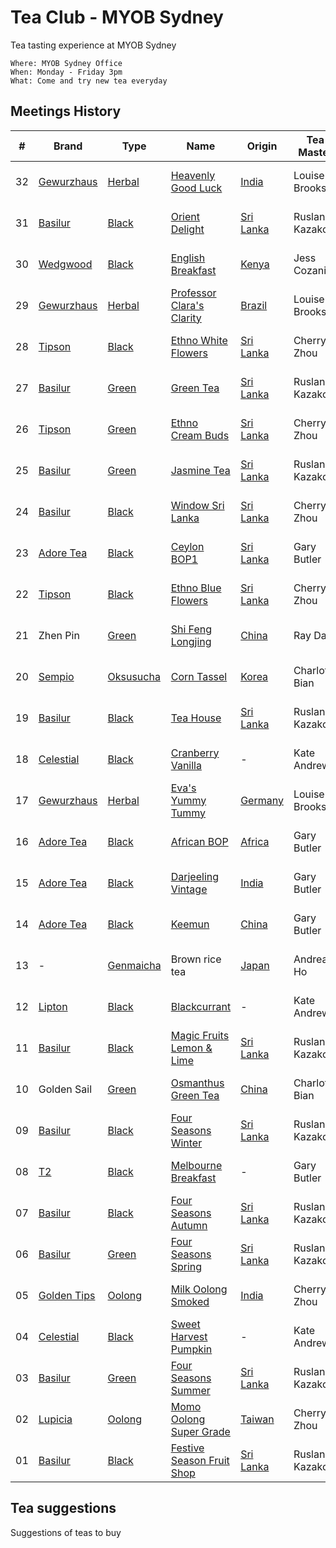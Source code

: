 # Tea Club - MYOB Sydney
Tea tasting experience at MYOB Sydney

```
Where: MYOB Sydney Office
When: Monday - Friday 3pm
What: Come and try new tea everyday
```

## Meetings History

| #  | Brand         | Type        | Name                        | Origin      | Tea Master     | Date     |
|----|---------------|-------------|-----------------------------|-------------|----------------|----------|
| 32 | [Gewurzhaus]  | [Herbal]    | [Heavenly Good Luck]        | [India]     | Louise Brooks  | 15-08-16 |
| 31 | [Basilur]     | [Black]     | [Orient Delight]            | [Sri Lanka] | Ruslan Kazakov | 12-08-16 |
| 30 | [Wedgwood]    | [Black]     | [English Breakfast]         | [Kenya]     | Jess Cozanitis | 10-08-16 |
| 29 | [Gewurzhaus]  | [Herbal]    | [Professor Clara's Clarity] | [Brazil]    | Louise Brooks  | 09-08-16 |
| 28 | [Tipson]      | [Black]     | [Ethno White Flowers]       | [Sri Lanka] | Cherry Zhou    | 02-08-16 |
| 27 | [Basilur]     | [Green]     | [Green Tea]                 | [Sri Lanka] | Ruslan Kazakov | 29-07-16 |
| 26 | [Tipson]      | [Green]     | [Ethno Cream Buds]          | [Sri Lanka] | Cherry Zhou    | 27-07-16 |
| 25 | [Basilur]     | [Green]     | [Jasmine Tea]               | [Sri Lanka] | Ruslan Kazakov | 26-07-16 |
| 24 | [Basilur]     | [Black]     | [Window Sri Lanka]          | [Sri Lanka] | Cherry Zhou    | 21-07-16 |
| 23 | [Adore Tea]   | [Black]     | [Ceylon BOP1]               | [Sri Lanka] | Gary Butler    | 20-07-16 |
| 22 | [Tipson]      | [Black]     | [Ethno Blue Flowers]        | [Sri Lanka] | Cherry Zhou    | 19-07-16 |
| 21 | Zhen Pin      | [Green]     | [Shi Feng Longjing]         | [China]     | Ray Dai        | 18-07-16 |
| 20 | [Sempio]      | [Oksusucha] | [Corn Tassel]               | [Korea]     | Charlotte Bian | 15-07-16 |
| 19 | [Basilur]     | [Black]     | [Tea House]                 | [Sri Lanka] | Ruslan Kazakov | 14-07-16 |
| 18 | [Celestial]   | [Black]     | [Cranberry Vanilla]         | -           | Kate Andrews   | 13-07-16 |
| 17 | [Gewurzhaus]  | [Herbal]    | [Eva's Yummy Tummy]         | [Germany]   | Louise Brooks  | 12-07-16 |
| 16 | [Adore Tea]   | [Black]     | [African BOP]               | [Africa]    | Gary Butler    | 11-07-16 |
| 15 | [Adore Tea]   | [Black]     | [Darjeeling Vintage]        | [India]     | Gary Butler    | 08-07-16 |
| 14 | [Adore Tea]   | [Black]     | [Keemun]                    | [China]     | Gary Butler    | 07-07-16 |
| 13 | -             | [Genmaicha] | Brown rice tea              | [Japan]     | Andrea Ho      | 07-07-16 |
| 12 | [Lipton]      | [Black]     | [Blackcurrant]              | -           | Kate Andrews   | 06-07-16 |
| 11 | [Basilur]     | [Black]     | [Magic Fruits Lemon & Lime] | [Sri Lanka] | Ruslan Kazakov | 01-07-16 |
| 10 | Golden Sail   | [Green]     | [Osmanthus Green Tea]       | [China]     | Charlotte Bian | 30-06-16 |
| 09 | [Basilur]     | [Black]     | [Four Seasons Winter]       | [Sri Lanka] | Ruslan Kazakov | 29-06-16 |
| 08 | [T2]          | [Black]     | [Melbourne Breakfast]       | -           | Gary Butler    | 28-06-16 |
| 07 | [Basilur]     | [Black]     | [Four Seasons Autumn]       | [Sri Lanka] | Ruslan Kazakov | 27-06-16 |
| 06 | [Basilur]     | [Green]     | [Four Seasons Spring]       | [Sri Lanka] | Ruslan Kazakov | 24-06-16 |
| 05 | [Golden Tips] | [Oolong]    | [Milk Oolong Smoked]        | [India]     | Cherry Zhou    | 23-06-16 |
| 04 | [Celestial]   | [Black]     | [Sweet Harvest Pumpkin]     | -           | Kate Andrews   | 22-06-16 |
| 03 | [Basilur]     | [Green]     | [Four Seasons Summer]       | [Sri Lanka] | Ruslan Kazakov | 21-06-16 |
| 02 | [Lupicia]     | [Oolong]    | [Momo Oolong Super Grade]   | [Taiwan]    | Cherry Zhou    | 20-06-16 |
| 01 | [Basilur]     | [Black]     | [Festive Season Fruit Shop] | [Sri Lanka] | Ruslan Kazakov | 20-06-16 |

## Tea suggestions
Suggestions of teas to buy

<!-- Brand -->
[Adore Tea]: http://adoretea.com.au
[Basilur]: http://www.basilurshop.com.au
[Celestial]: http://www.celestialseasonings.com
[Gewurzhaus]: http://www.gewurzhaus.com.au
[Golden Tips]: http://www.goldentipstea.com
[Lipton]: http://www.liptontea.com
[Lupicia]: http://www.lupicia.com.au
[Sempio]: http://www.sempio.com
[T2]: http://www.t2tea.com
[Tipson]: http://www.tipsontea.com
[Wedgwood]: http://www.wedgwood.com.au

<!-- Name -->
[Heavenly Good Luck]: https://gewurzhaus.com.au/product/heavenly-good-luck-tea-90g-l
[Orient Delight]: http://www.basilurtea.com.au/tea_collection/oriental_collection/oriental-collection-lt-oriental-delight-100g.html
[English Breakfast]: https://www.wedgwood.com.au/wedgwood-tea-english-breakfast-140g-caddy.html
[Professor Clara's Clarity]: http://www.gewurzhaus.com.au/professor_claras_clarity_tea
[Ethno White Flowers]: http://www.basilurshop.com.au/tipson/ethno-collection-100g-t-caddy-white-flowers
[Green Tea]: http://www.basilurtea.com.au/tea_collection/fruits_and_flower/two-layer-t-caddy-lt-jasmine-green-tea-125g.html
[Ethno Cream Buds]: http://www.basilurshop.com.au/tipson/ethno-collection-100g-t-caddy-cream-buds
[Jasmine Tea]: http://www.basilurtea.com.au/tea_collection/fruits_and_flower/two-layer-t-caddy-lt-jasmine-green-tea-125g.html
[Window Sri Lanka]: http://www.basilurshop.com.au/basilur/window-collection-t-caddy-lt-sri-lanka
[Ceylon BOP1]: http://adoretea.com.au/Black/Black-Tea/Ceylon-BOP1.html
[Ethno Blue Flowers]: http://www.basilurshop.com.au/tipson/ethno-collection-100g-t-caddy-blue-flowers
[Shi Feng Longjing]: https://en.wikipedia.org/wiki/Longjing_tea
[Corn Tassel]: http://www.sempio.com/eng/products/View.asp?mc=020101&cate1=PDZZ&cate2=PDZZ4
[Tea House]: http://www.basilurshop.com.au/basilur/festive-collection-100g-lt-tea-house
[Cranberry Vanilla]: http://www.celestialseasonings.com/products/herbal/cranberry-vanilla-wonderland
[Eva's Yummy Tummy]: http://www.gewurzhaus.com.au/evas_yummy_tummy_tea
[African BOP]: http://adoretea.com.au/African-BOP-Teza-Estate.html
[Darjeeling Vintage]: http://adoretea.com.au/Black/Black-Tea/Darjeeling-Vintage.html
[Keemun]: http://adoretea.com.au/Black/Black-Tea/Keemun.html
[Blackcurrant]: http://www.made-in-scandinavian.com/store/p1064/Lipton_Blackcurrant_20_-Tea_Bags_%2F_Pack_Made_in_Europe.html
[Magic Fruits Lemon & Lime]: http://www.basilurshop.com.au/magic-fruits-packet-lt-lemon-lime-100g
[Osmanthus Green Tea]: http://www.teaspring.com/Osmanthus-Flower.asp
[Four Seasons Winter]: http://www.basilurtea.com.au/tea_collection/four_seasons/four-seasons-t-caddy-lt-winter-tea-125g.html
[Melbourne Breakfast]: http://www.t2tea.com/en/au/tea/melbourne-breakfast-loose-leaf-gift-cube-T125AE023.html
[Four Seasons Autumn]: http://www.basilurtea.com.au/tea_collection/four_seasons/four-seasons-t-caddy-lt-autumn-tea-125g.html
[Four Seasons Spring]: http://www.basilurshop.com.au/four-seasons-t-caddy-lt-spring-tea-125g
[Milk Oolong Smoked]: http://www.eicfinefoods.com/products/milk-oolong-tea-pouch-100g
[Sweet Harvest Pumpkin]: http://www.celestialseasonings.com/products/black/sweet-harvest-pumpkin
[Four Seasons Summer]: http://www.basilurtea.com.au/tea_collection/four_seasons/four-seasons-packet-lt-summer-tea-100g.html
[Momo Oolong Super Grade]: https://usa.lupicia.com/category/select/cid/308/pid/9383/language/en
[Festive Season Fruit Shop]: http://www.basilurshop.com.au/basilur/festive-collection-100g-lt-fruit-shop

<!-- Type -->
[Black]: https://en.wikipedia.org/wiki/Black_tea
[Genmaicha]: https://en.wikipedia.org/wiki/Genmaicha
[Green]: https://en.wikipedia.org/wiki/Green_tea
[Herbal]: https://en.wikipedia.org/wiki/Herbal_tea
[Oksusucha]: https://en.wikipedia.org/wiki/Oksusucha
[Oolong]: https://en.wikipedia.org/wiki/Oolong
[White]: https://en.wikipedia.org/wiki/White_tea

<!-- Origin -->
[Africa]: https://en.wikipedia.org/wiki/Africa
[Australia]: https://en.wikipedia.org/wiki/Australia
[Brazil]: https://en.wikipedia.org/wiki/Brazil
[China]: https://en.wikipedia.org/wiki/China
[Germany]: https://en.wikipedia.org/wiki/Germany
[India]: https://en.wikipedia.org/wiki/India
[Japan]: https://en.wikipedia.org/wiki/Japan
[Kenya]: https://en.wikipedia.org/wiki/Kenya
[Korea]: https://en.wikipedia.org/wiki/Korea
[Sri Lanka]: https://en.wikipedia.org/wiki/Sri_Lanka
[Taiwan]: https://en.wikipedia.org/wiki/Taiwan
